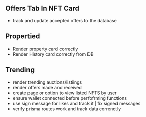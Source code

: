 ## Offers Tab In NFT Card 
- track and update accepted offers to the database

## Propertied
- Render property card correctly
- Render History card correctly from DB

## Trending
- render trending auctions/listiings
- render offers made and received
- create page or option to view listed NFTS by user
- ensure wallet connected before perfofrming functions
- use sign message for likes and track it | fix signed messages
- verify prisma routes work and track data correnctly
